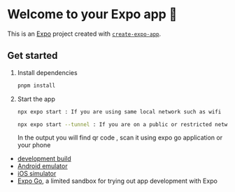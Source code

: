 # Welcome to your Expo app 👋

This is an [Expo](https://expo.dev) project created with [`create-expo-app`](https://www.npmjs.com/package/create-expo-app).

## Get started

1. Install dependencies

   ```bash
   pnpm install  
   ```

2. Start the app

   ```bash
   npx expo start : If you are using same local network such as wifi

   npx expo start --tunnel : If you are on a public or restricted network

   ```

   In the output you will find qr code , scan it using expo go application or your phone

- [development build](https://docs.expo.dev/develop/development-builds/introduction/)
- [Android emulator](https://docs.expo.dev/workflow/android-studio-emulator/)
- [iOS simulator](https://docs.expo.dev/workflow/ios-simulator/)
- [Expo Go](https://expo.dev/go), a limited sandbox for trying out app development with Expo

